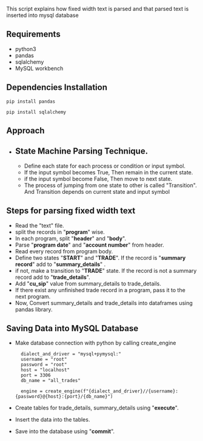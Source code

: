 This script explains how fixed width text is parsed and that parsed text is inserted into mysql database

Requirements
-
- python3
- pandas
- sqlalchemy
- MySQL workbench

Dependencies Installation
-
    pip install pandas

    pip install sqlalchemy

Approach
- 
- State Machine Parsing Technique.
  - 
  - Define each state for each process or condition or input symbol.
  - If the input symbol becomes True, Then remain in the current state.
  - if the input symbol become False, Then move to next state.
  - The process of jumping from one state to other is called "Transition". And Transition depends on current state and input symbol



Steps for parsing fixed width text
- 
- Read the "text" file.
- split the records in "**program**" wise.
- In each program, split "**header**" and "**body**".
- Parse "**program date**" and "**account number**" from header.
- Read every record from program body.
- Define two states "**START**" and "**TRADE**". If the record is "**summary record**" add to "**summary_details**" . 
- if not, make a transition to "**TRADE**" state. If the record is not a summary record add to "**trade_details**".
- Add "**cu_sip**" value from summary_details to trade_details.
- If there exist any unfinished trade record in a program, pass it to the next program.
- Now, Convert summary_details and trade_details into dataframes using pandas library.

Saving Data into MySQL Database
-
- Make database connection with python by calling create_engine

        dialect_and_driver = "mysql+pymysql:"
        username = "root"
        password = "root"
        host = "localhost"
        port = 3306
        db_name = "all_trades"

        engine = create_engine(f"{dialect_and_driver}//{username}:{password}@{host}:{port}/{db_name}")

- Create tables for trade_details, summary_details using "**execute**".
- Insert the data into the tables.
- Save into the database using "**commit**".

